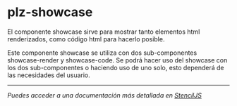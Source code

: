 # plz-showcase

El componente showcase sirve para mostrar tanto elementos html renderizados, como código html para hacerlo posible.

Este componente showcase se utiliza con dos sub-componentes showcase-render y showcase-code. Se podrá hacer uso del showcase con los dos sub-componentes o haciendo uso de uno solo, esto dependerá de las necesidades del usuario.

--------------------------------------------------------------------------------------------------------------

*Puedes acceder a una documentación más detallada en [StencilJS](https://palaze-pablodiazjorge.netlify.app/)*